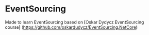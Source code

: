 # EventSourcing
Made to learn EventSourcing based on [Oskar Dydycz EventSourcing course] (https://github.com/oskardudycz/EventSourcing.NetCore) 
